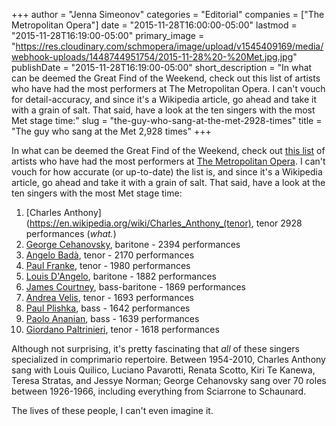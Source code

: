 +++
author = "Jenna Simeonov"
categories = "Editorial"
companies = ["The Metropolitan Opera"]
date = "2015-11-28T16:00:00-05:00"
lastmod = "2015-11-28T16:19:00-05:00"
primary_image = "https://res.cloudinary.com/schmopera/image/upload/v1545409169/media/webhook-uploads/1448744951754/2015-11-28%20-%20Met.jpg.jpg"
publishDate = "2015-11-28T16:19:00-05:00"
short_description = "In what can be deemed the Great Find of the Weekend, check out this list of artists who have had the most performers at The Metropolitan Opera. I can&#039;t vouch for detail-accuracy, and since it&#039;s a Wikipedia article, go ahead and take it with a grain of salt. That said, have a look at the ten singers with the most Met stage time:"
slug = "the-guy-who-sang-at-the-met-2928-times"
title = "The guy who sang at the Met 2,928 times"
+++

In what can be deemed the Great Find of the Weekend, check out [this list](https://en.wikipedia.org/wiki/List_of_performers_at_the_Metropolitan_Opera) of artists who have had the most performers at [The Metropolitan Opera](/scene/companies/the-metropolitan-opera/). I can't vouch for how accurate (or up-to-date) the list is, and since it's a Wikipedia article, go ahead and take it with a grain of salt. That said, have a look at the ten singers with the most Met stage time:

1. [Charles Anthony](https://en.wikipedia.org/wiki/Charles_Anthony_(tenor), tenor  2928 performances (*what.*) 
2. [George Cehanovsky](https://en.wikipedia.org/wiki/George_Cehanovsky), baritone - 2394 performances 
3. [Angelo Badà](https://en.wikipedia.org/wiki/Angelo_Bad%C3%A0), tenor - 2170 performances 
4. [Paul Franke](https://en.wikipedia.org/wiki/Paul_Franke), tenor - 1980 performances 
5. [Louis D'Angelo](http://archives.metoperafamily.org/archives/scripts/cgiip.exe/WService=BibSpeed/gisrch2k.r?Term=D%27Angelo,%20Louis%20%5BBaritone%5D&limit=50&vsrchtype=no&xBranch=ALL&xmtype=&Start=&End=&theterm=D%27Angelo,%20Louis%20%5BBaritone%5D&srt=&x=0&xHome=&xHomePath=), baritone - 1882 performances 
6. [James Courtney](http://www.imdb.com/name/nm0183922/), bass-baritone - 1869 performances 
7. [Andrea Velis](http://www.nytimes.com/1994/10/07/obituaries/andrea-velis-67-met-opera-tenor.html), tenor - 1693 performances 
8. [Paul Plishka](https://en.wikipedia.org/wiki/Paul_Plishka), bass - 1642 performances 
9. [Paolo Ananian](http://forgottenoperasingers.blogspot.ca/2014/06/paolo-ananian-bass.html), bass - 1639 performances 
10. [Giordano Paltrinieri](http://archives.metoperafamily.org/archives/scripts/cgiip.exe/WService=BibSpeed/gisrch2k.r?Term=Paltrinieri,%20Giordano%20%5BTenor%5D&limit=50&vsrchtype=no&xBranch=ALL&xmtype=&Start=&End=&theterm=Paltrinieri,%20Giordano%20%5BTenor%5D&srt=&x=0&xHome=&xHomePath=), tenor - 1618 performances

Although not surprising, it's pretty fascinating that *all* of these singers specialized in comprimario repertoire. Between 1954-2010, Charles Anthony sang with Louis Quilico, Luciano Pavarotti, Renata Scotto, Kiri Te Kanewa, Teresa Stratas, and Jessye Norman; George Cehanovsky sang over 70 roles between 1926-1966, including everything from Sciarrone to Schaunard.

The lives of these people, I can't even imagine it. 
